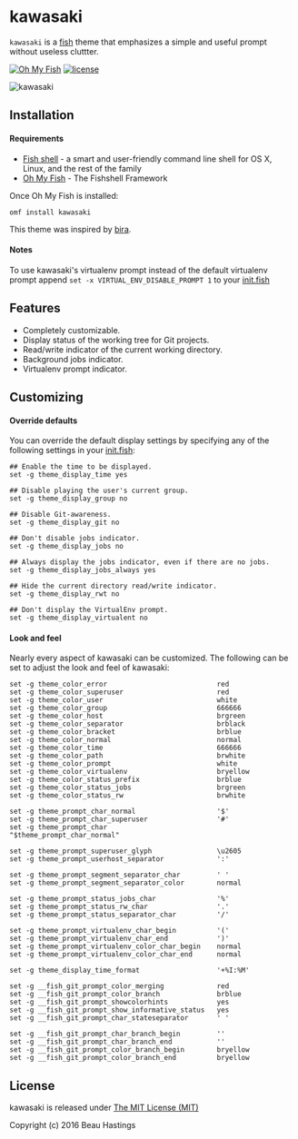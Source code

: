 # kawasaki

`kawasaki` is a [fish][fish] theme that emphasizes a simple and useful prompt without useless cluttter.

[![Oh My Fish](https://img.shields.io/badge/Framework-Oh_My_Fish-blue.svg?style=flat)](https://github.com/oh-my-fish/oh-my-fish)
[![license](https://img.shields.io/github/license/mashape/apistatus.svg)](/LICENSE)

![kawasaki][screenshot]


## Installation

#### Requirements
* [Fish shell][fish] - a smart and user-friendly command line
shell for OS X, Linux, and the rest of the family
* [Oh My Fish][omf] - The Fishshell Framework

Once Oh My Fish is installed:

    omf install kawasaki

This theme was inspired by [bira][bira].

#### Notes

To use kawasaki's virtualenv prompt instead of the default virtualenv prompt append `set -x VIRTUAL_ENV_DISABLE_PROMPT 1` to your [init.fish][dotfiles]


## Features

 * Completely customizable.
 * Display status of the working tree for Git projects.
 * Read/write indicator of the current working directory.
 * Background jobs indicator.
 * Virtualenv prompt indicator.


## Customizing

#### Override defaults

You can override the default display settings by specifying any of the following settings in your [init.fish][dotfiles]:

```fish
## Enable the time to be displayed.
set -g theme_display_time yes

## Disable playing the user's current group.
set -g theme_display_group no

## Disable Git-awareness.
set -g theme_display_git no

## Don't disable jobs indicator.
set -g theme_display_jobs no

## Always display the jobs indicator, even if there are no jobs.
set -g theme_display_jobs_always yes

## Hide the current directory read/write indicator.
set -g theme_display_rwt no

## Don't display the VirtualEnv prompt.
set -g theme_display_virtualent no
```

#### Look and feel

Nearly every aspect of kawasaki can be customized. The following can be set to adjust the look and feel of kawasaki:

```fish
set -g theme_color_error                           red
set -g theme_color_superuser                       red
set -g theme_color_user                            white
set -g theme_color_group                           666666
set -g theme_color_host                            brgreen
set -g theme_color_separator                       brblack
set -g theme_color_bracket                         brblue
set -g theme_color_normal                          normal
set -g theme_color_time                            666666
set -g theme_color_path                            brwhite
set -g theme_color_prompt                          white
set -g theme_color_virtualenv                      bryellow
set -g theme_color_status_prefix                   brblue
set -g theme_color_status_jobs                     brgreen
set -g theme_color_status_rw                       brwhite

set -g theme_prompt_char_normal                    '$'
set -g theme_prompt_char_superuser                 '#'
set -g theme_prompt_char                           "$theme_prompt_char_normal"

set -g theme_prompt_superuser_glyph                \u2605
set -g theme_prompt_userhost_separator             ':'

set -g theme_prompt_segment_separator_char         ' '
set -g theme_prompt_segment_separator_color        normal

set -g theme_prompt_status_jobs_char               '%'
set -g theme_prompt_status_rw_char                 '.'
set -g theme_prompt_status_separator_char          '/'

set -g theme_prompt_virtualenv_char_begin          '('
set -g theme_prompt_virtualenv_char_end            ')'
set -g theme_prompt_virtualenv_color_char_begin    normal
set -g theme_prompt_virtualenv_color_char_end      normal

set -g theme_display_time_format                   '+%I:%M'

set -g __fish_git_prompt_color_merging             red
set -g __fish_git_prompt_color_branch              brblue
set -g __fish_git_prompt_showcolorhints            yes
set -g __fish_git_prompt_show_informative_status   yes
set -g __fish_git_prompt_char_stateseparator       ' '

set -g __fish_git_prompt_char_branch_begin         ''
set -g __fish_git_prompt_char_branch_end           ''
set -g __fish_git_prompt_color_branch_begin        bryellow
set -g __fish_git_prompt_color_branch_end          bryellow
```

## License

kawasaki is released under [The MIT License (MIT)][license]

Copyright (c) 2016 Beau Hastings

[license]:    /LICENSE
[fish]:       https://github.com/fish-shell/fish-shell
[omf]:        https://github.com/oh-my-fish/oh-my-fish
[screenshot]: https://cloud.githubusercontent.com/assets/195790/20061473/9545bd4c-a4c5-11e6-83da-8b0a954b8a5a.gif
[bira]:       https://github.com/oh-my-fish/theme-bira
[dotfiles]:   https://github.com/oh-my-fish/oh-my-fish#dotfiles
